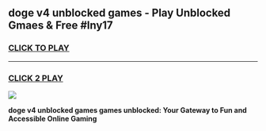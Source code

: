 
## doge v4 unblocked games - Play Unblocked Gmaes & Free #lny17
<h3>
<a href="https://news.freeplayer.one?title=doge_v4_unblocked_games&ref=03M">CLICK TO PLAY</a></h3>
<hr>

<h3>
<a href="https://news.freeplayer.one?title=doge_v4_unblocked_games&ref=03M">CLICK 2 PLAY</a>
  
</h3>

<a href="https://news.freeplayer.one?title=doge_v4_unblocked_games&ref=03M"><img src="https://clearcache.store/games.png"></a>


**doge v4 unblocked games games unblocked: Your Gateway to Fun and Accessible Online Gaming**
